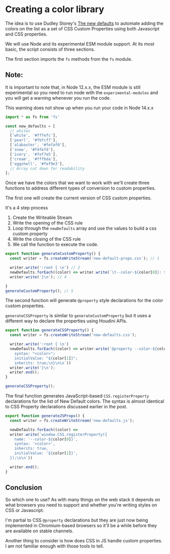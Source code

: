 # Creating a color library

The idea is to use Dudley Storey's [The new defaults](http://dudleystorey.github.io/thenewdefaults/) to automate adding the colors on the list as a set of CSS Custom Properties using both Javascript and CSS properties.

We will use Node and its experimental ESM module support. At its most basic, the script consists of three sections.

The first section imports the `fs` methods from the `fs` module.

<div class="message info">
  <h2>Note:</h2>

  <p>It is important to note that, in Node 12.x.x, the ESM module is still experimental so you need to run node with the <code>experimental-modules</code> and you will get a warning whenever you run the code.</p>
  <p>This warning does not show up when you run your code in Node 14.x.x</p>
</div>

```js
import * as fs from 'fs'

const new_defaults = [
  // whites
  ['white', '#fffefc'],
  ['pearl', '#fbfcf7'],
  ['alabaster', '#fefaf0'],
  ['snow', '#f4fefd'],
  ['ivory', '#fef7e5'],
  ['cream', '#fffbda'],
  ['eggshell', '#fef9e3'],
  // Array cut down for readability
];
```

Once we have the colors that we want to work with we'll create three functions to address different types of conversion to custom properties.

The first one will create the current version of CSS custom properties.

It's a 4 step process

1. Create the Writeable Stream
2. Write the opening of the CSS rule
3. Loop through the `newDefaults` array and use the values to build a css custom property
4. Write the closing of the CSS rule
5. We call the function to execute the code.

```js
export function generateCustomProperty() {
  const writer = fs.createWriteStream('new-default-props.css'); // 1

  writer.write(':root { \n') // 2
  newDefaults.forEach((color) => writer.write(`\t--color-${color[0]}: ${color[1]};\n`)) // 3
  writer.write('}\n'); // 4

}
generateCustomProperty(); // 5

```

The second function will generate `@property` style declarations for the color custom properties.

`generateCSSProperty` is similar to `generateCustomProperty` but it uses a different way to declare the properties using Houdini APIs.

```js
export function generateCSSProperty() {
  const writer = fs.createWriteStream('new-defaults.css');

  writer.write(':root { \n')
  newDefaults.forEach((color) => writer.write(`@property --color-${color[0]} {
    syntax: "<color>";
    initialValue: "${color[1]}";
    inherits: true;\n}\n\n`))
  writer.write('}\n');
  writer.end();
}

generateCSSProperty();
```

The final function generates JavaScript-based `CSS.registerProperty` declarations for the list of New Default colors. The syntax is almost identical to CSS Property declarations discussed earlier in the post.

```js
export function generateJSProps() {
  const writer = fs.createWriteStream('new-defaults.js');

  newDefaults.forEach((color) =>
  writer.write(`window.CSS.registerProperty({
    name: '--color-${color[0]}',
    syntax: '<color>',
    inherits: true,
    initialValue: '${color[1]}',
  });\n\n`))

  writer.end();
}
```

## Conclusion

So which one to use? As with many things on the web stack it depends on what browsers you need to support and whether you're writing styles on CSS or Javascript.

I'm partial to CSS `@property` declarations but they are just now being implemented in Chromium-based browsers so it'll be a while before they are available on stable channels.

Another thing to consider is how does CSS in JS handle custom properties. I am not familiar enough with those tools to tell.
